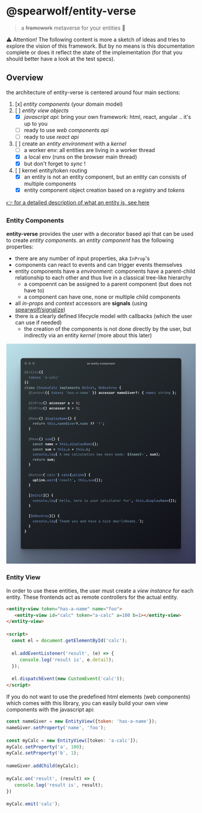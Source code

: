 # @spearwolf/entity-verse

> a ~~framework~~ metaverse for your entities :rocket:

:warning: Attention!  The following content is more a sketch of ideas and tries to explore the vision of this framework. But by no means is this documentation complete or does it reflect the state of the implementation (for that you should better have a look at the test specs).

## Overview

the architecture of entity-verse is centered around four main sections:

1. [x] _entity components_ (your domain model)
2. [ ] _entity view objects_
   - [x] _javascript api_: bring your own framework: html, react, angular .. it's up to you
   - [ ] ready to use _web components api_
   - [ ] ready to use _react api_
3. [ ] create an _entity environment_ with a _kernel_
   - [ ] a worker env: all entities are living in a worker thread 
   - [x] a local env (runs on the browser main thread)
   - [x] but don't forget to _sync_ !
4. [ ] kernel entity/token routing
   - [x] an entity is not an entity component, but an entity can consists of multiple components
   - [x] entity component object creation based on a _registry_ and _tokens_

[👉 for a detailed description of what an entity is, see here](./docs/Entity.md)

### Entity Components

**entity-verse** provides the user with a decorator based api that can be used to create _entity components_.
an _entity component_ has the following properties:
- there are any number of input properties, aka `InProp`'s
- components can react to events and can trigger events themselves
- entity components have a _environment_: components have a parent-child relationship to each other and thus live in a classical tree-like hierarchy
  - a compoennt can be assigned to a parent component (but does not have to)
  - a component can have one, none or multiple child components
- all _in-props_ and _context_ accessors are __signals__ (using [spearwolf/signalize](https://github.com/spearwolf/signalize))
- there is a clearly defined lifecycle model with callbacks (which the user can use if needed)
  - the creation of the components is not done directly by the user, but indirectly via an entity _kernel_ (more about this later)

![an entity component](./docs/images/an-entity-component.png)

### Entity View

In order to use these entities, the user must create a _view instance_ for each entity. These frontends act as remote controllers for the actual entity.

```html
<entity-view token="has-a-name" name="foo">
   <entity-view id="calc" token="a-calc" a=100 b=1></entity-view>
</entity-view>

<script>
  const el = document.getElementById('calc');
  
  el.addEventListener('result', (e) => {
     console.log('result is', e.detail);
  });
  
  el.dispatchEvent(new CustomEvent('calc'));
</script>
```

If you do not want to use the predefined html elements (web components) which comes with this library, you can easily build your own view components with the javascript api:

```js
const nameGiver = new EntityView({token: 'has-a-name'});
nameGiver.setProperty('name', 'foo');

const myCalc = new EntityView([token: 'a-calc']);
myCalc.setProperty('a', 100);
myCalc.setProperty('b', 1);

nameGiver.addChild(myCalc);

myCalc.on('result', (result) => {
   console.log('result is', result);
})

myCalc.emit('calc');
```
